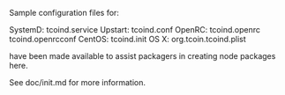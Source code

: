 Sample configuration files for:

SystemD: tcoind.service
Upstart: tcoind.conf
OpenRC:  tcoind.openrc
         tcoind.openrcconf
CentOS:  tcoind.init
OS X:    org.tcoin.tcoind.plist

have been made available to assist packagers in creating node packages here.

See doc/init.md for more information.
